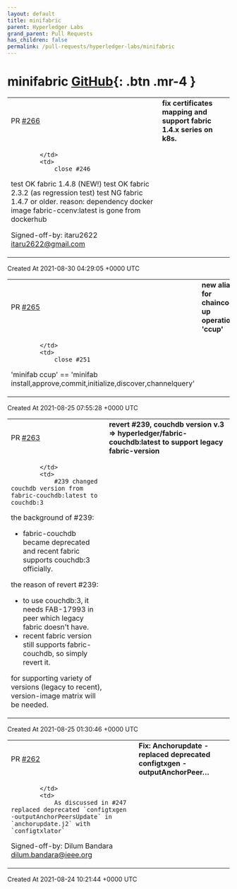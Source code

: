 ```yaml
---
layout: default
title: minifabric
parent: Hyperledger Labs
grand_parent: Pull Requests
has_children: false
permalink: /pull-requests/hyperledger-labs/minifabric
---
```


# minifabric <span class="fs-3 right-align">[GitHub](https://github.com/hyperledger-labs/minifabric){: .btn .mr-4 }</span>


<div>
    <table>
        <tr>
            <td>
                PR <a href="https://github.com/hyperledger-labs/minifabric/pull/266" class=".btn">#266</a>
            </td>
            <td>
                <b>
                    fix certificates mapping and support fabric 1.4.x series on k8s.
                </b>
            </td>
        </tr>
        <tr>
            <td>
                
            </td>
            <td>
                close #246

test OK     fabric 1.4.8 (NEW!)
test OK     fabric 2.3.2 (as regression test)
test NG     fabric 1.4.7 or older.  reason: dependency docker image fabric-ccenv:latest is gone from dockerhub


Signed-off-by: itaru2622 <itaru2622@gmail.com>
            </td>
        </tr>
    </table>
    <div class="right-align">
        Created At 2021-08-30 04:29:05 +0000 UTC
    </div>
</div>

<div>
    <table>
        <tr>
            <td>
                PR <a href="https://github.com/hyperledger-labs/minifabric/pull/265" class=".btn">#265</a>
            </td>
            <td>
                <b>
                    new alias for chaincode up operation 'ccup'
                </b>
            </td>
        </tr>
        <tr>
            <td>
                
            </td>
            <td>
                close #251

'minifab ccup' == 'minifab install,approve,commit,initialize,discover,channelquery'
            </td>
        </tr>
    </table>
    <div class="right-align">
        Created At 2021-08-25 07:55:28 +0000 UTC
    </div>
</div>

<div>
    <table>
        <tr>
            <td>
                PR <a href="https://github.com/hyperledger-labs/minifabric/pull/263" class=".btn">#263</a>
            </td>
            <td>
                <b>
                    revert #239, couchdb version  v.3 => hyperledger/fabric-couchdb:latest to support legacy fabric-version
                </b>
            </td>
        </tr>
        <tr>
            <td>
                
            </td>
            <td>
                #239 changed couchdb version from fabric-couchdb:latest to couchdb:3

the background of #239:
- fabric-couchdb became deprecated and recent fabric supports couchdb:3 officially.

the reason of revert #239:
 - to use couchdb:3, it needs FAB-17993 in peer which legacy fabric doesn't have.
 - recent fabric version still supports fabric-couchdb,  so simply revert it.

for supporting variety of versions (legacy to recent), version-image matrix will be needed.
            </td>
        </tr>
    </table>
    <div class="right-align">
        Created At 2021-08-25 01:30:46 +0000 UTC
    </div>
</div>

<div>
    <table>
        <tr>
            <td>
                PR <a href="https://github.com/hyperledger-labs/minifabric/pull/262" class=".btn">#262</a>
            </td>
            <td>
                <b>
                    Fix: Anchorupdate - replaced deprecated configtxgen -outputAnchorPeer…
                </b>
            </td>
        </tr>
        <tr>
            <td>
                
            </td>
            <td>
                As discussed in #247 replaced deprecated `configtxgen -outputAnchorPeersUpdate` in `anchorupdate.j2` with `configtxlator`

Signed-off-by: Dilum Bandara <dilum.bandara@ieee.org>
            </td>
        </tr>
    </table>
    <div class="right-align">
        Created At 2021-08-24 10:21:44 +0000 UTC
    </div>
</div>

